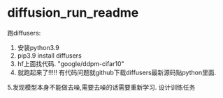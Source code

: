 # diffusion_run_readme


跑diffusers:



1. 安装python3.9
2. pip3.9 install diffusers
3. hf上面找代码.  "google/ddpm-cifar10"
4. 就跑起来了!!!!!
	有代码问题就github下载diffusers最新源码贴python里面.

5.发现模型本身不能做去噪,需要去噪的话需要重新学习.
 设计训练任务
